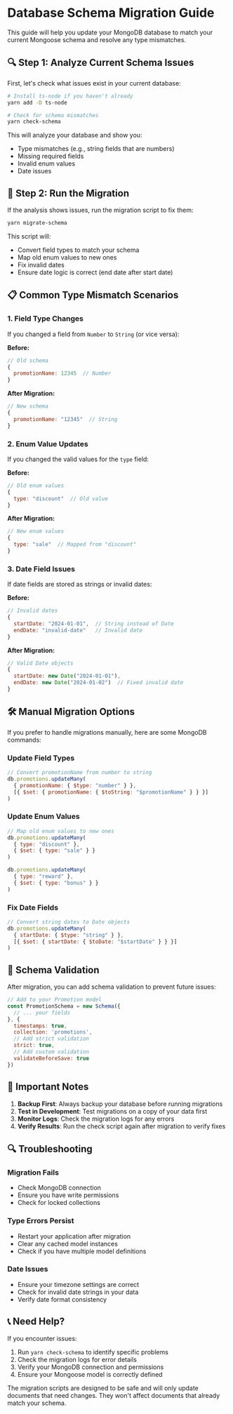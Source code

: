 # Database Schema Migration Guide

This guide will help you update your MongoDB database to match your current Mongoose schema and resolve any type mismatches.

## 🔍 Step 1: Analyze Current Schema Issues

First, let's check what issues exist in your current database:

```bash
# Install ts-node if you haven't already
yarn add -D ts-node

# Check for schema mismatches
yarn check-schema
```

This will analyze your database and show you:
- Type mismatches (e.g., string fields that are numbers)
- Missing required fields
- Invalid enum values
- Date issues

## 🔧 Step 2: Run the Migration

If the analysis shows issues, run the migration script to fix them:

```bash
yarn migrate-schema
```

This script will:
- Convert field types to match your schema
- Map old enum values to new ones
- Fix invalid dates
- Ensure date logic is correct (end date after start date)

## 📋 Common Type Mismatch Scenarios

### 1. **Field Type Changes**
If you changed a field from `Number` to `String` (or vice versa):

**Before:**
```javascript
// Old schema
{
  promotionName: 12345  // Number
}
```

**After Migration:**
```javascript
// New schema
{
  promotionName: "12345"  // String
}
```

### 2. **Enum Value Updates**
If you changed the valid values for the `type` field:

**Before:**
```javascript
// Old enum values
{
  type: "discount"  // Old value
}
```

**After Migration:**
```javascript
// New enum values
{
  type: "sale"  // Mapped from "discount"
}
```

### 3. **Date Field Issues**
If date fields are stored as strings or invalid dates:

**Before:**
```javascript
// Invalid dates
{
  startDate: "2024-01-01",  // String instead of Date
  endDate: "invalid-date"   // Invalid date
}
```

**After Migration:**
```javascript
// Valid Date objects
{
  startDate: new Date("2024-01-01"),
  endDate: new Date("2024-01-02")  // Fixed invalid date
}
```

## 🛠️ Manual Migration Options

If you prefer to handle migrations manually, here are some MongoDB commands:

### Update Field Types
```javascript
// Convert promotionName from number to string
db.promotions.updateMany(
  { promotionName: { $type: "number" } },
  [{ $set: { promotionName: { $toString: "$promotionName" } } }]
)
```

### Update Enum Values
```javascript
// Map old enum values to new ones
db.promotions.updateMany(
  { type: "discount" },
  { $set: { type: "sale" } }
)

db.promotions.updateMany(
  { type: "reward" },
  { $set: { type: "bonus" } }
)
```

### Fix Date Fields
```javascript
// Convert string dates to Date objects
db.promotions.updateMany(
  { startDate: { $type: "string" } },
  [{ $set: { startDate: { $toDate: "$startDate" } } }]
)
```

## 🔄 Schema Validation

After migration, you can add schema validation to prevent future issues:

```javascript
// Add to your Promotion model
const PromotionSchema = new Schema({
  // ... your fields
}, {
  timestamps: true,
  collection: 'promotions',
  // Add strict validation
  strict: true,
  // Add custom validation
  validateBeforeSave: true
})
```

## 🚨 Important Notes

1. **Backup First**: Always backup your database before running migrations
2. **Test in Development**: Test migrations on a copy of your data first
3. **Monitor Logs**: Check the migration logs for any errors
4. **Verify Results**: Run the check script again after migration to verify fixes

## 🔍 Troubleshooting

### Migration Fails
- Check MongoDB connection
- Ensure you have write permissions
- Check for locked collections

### Type Errors Persist
- Restart your application after migration
- Clear any cached model instances
- Check if you have multiple model definitions

### Date Issues
- Ensure your timezone settings are correct
- Check for invalid date strings in your data
- Verify date format consistency

## 📞 Need Help?

If you encounter issues:
1. Run `yarn check-schema` to identify specific problems
2. Check the migration logs for error details
3. Verify your MongoDB connection and permissions
4. Ensure your Mongoose model is correctly defined

The migration scripts are designed to be safe and will only update documents that need changes. They won't affect documents that already match your schema. 